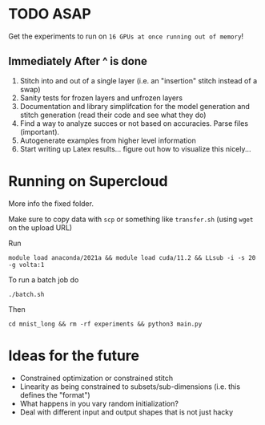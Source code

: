 # TODO ASAP
Get the experiments to run on `16 GPUs at once running out of memory`!

## Immediately After ^ is done
1. Stitch into and out of a single layer (i.e. an "insertion" stitch instead of a swap)
2. Sanity tests for frozen layers and unfrozen layers
3. Documentation and library simplifcation for the model generation and stitch generation (read their code and see what they do)
4. Find a way to analyze succes or not based on accuracies. Parse files (important).
5. Autogenerate examples from higher level information
6. Start writing up Latex results... figure out how to visualize this nicely...

# Running on Supercloud
More info the fixed folder.

Make sure to copy data with `scp` or something like `transfer.sh` (using `wget` on the upload URL)

Run

```
module load anaconda/2021a && module load cuda/11.2 && LLsub -i -s 20 -g volta:1
```

To run a batch job do
```
./batch.sh
```

Then

```
cd mnist_long && rm -rf experiments && python3 main.py
```

# Ideas for the future
- Constrained optimization or constrained stitch
- Linearity as being constrained to subsets/sub-dimensions (i.e. this defines the "format")
- What happens in you vary random initialization?
- Deal with different input and output shapes that is not just hacky